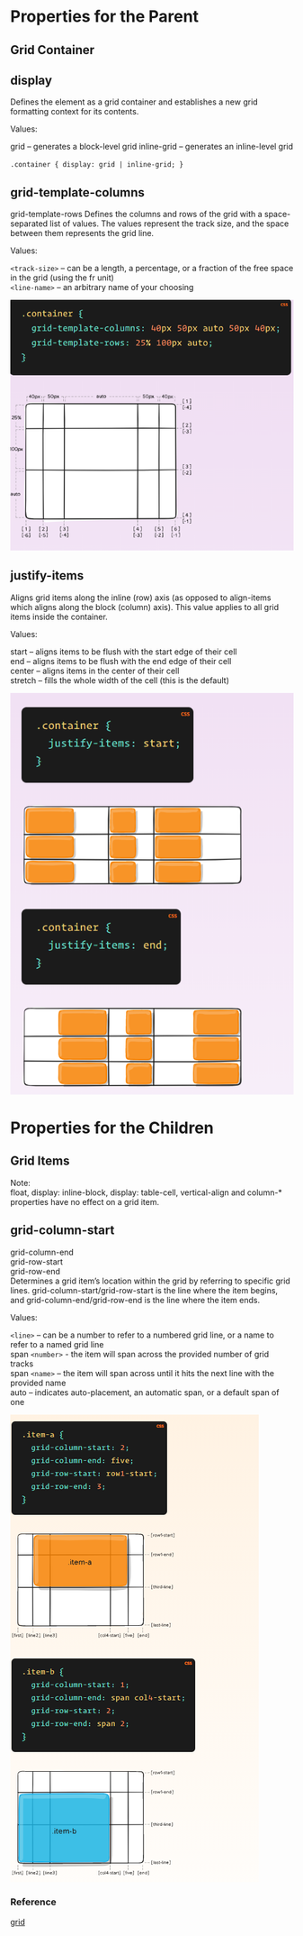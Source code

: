# Properties for the Parent


## Grid Container

## display
Defines the element as a grid container and establishes a new grid formatting context for its contents.

Values:

grid – generates a block-level grid
inline-grid – generates an inline-level grid

``.container {
  display: grid | inline-grid;
}``


## grid-template-columns
grid-template-rows
Defines the columns and rows of the grid with a space-separated list of values. The values represent the track size, and the space between them represents the grid line.

Values:

`<track-size>` – can be a length, a percentage, or a fraction of the free space in the grid (using the fr unit) <br>
`<line-name>` – an arbitrary name of your choosing <br>

![img](/assets/last.png)


## justify-items
Aligns grid items along the inline (row) axis (as opposed to align-items which aligns along the block (column) axis). This value applies to all grid items inside the container.

Values:

start – aligns items to be flush with the start edge of their cell <br>
end – aligns items to be flush with the end edge of their cell <br>
center – aligns items in the center of their cell  <br>
stretch – fills the whole width of the cell (this is the default) <br>

![img](/assets/last1.png)


# Properties for the Children 

## Grid Items

Note:<br>
float, display: inline-block, display: table-cell, vertical-align and column-* properties have no effect on a grid item. <br>

## grid-column-start
grid-column-end <br>
grid-row-start <br>
grid-row-end <br>
Determines a grid item’s location within the grid by referring to specific grid lines. grid-column-start/grid-row-start is the line where the item begins, and grid-column-end/grid-row-end is the line where the item ends.

Values:

`<line>` – can be a number to refer to a numbered grid line, or a name to refer to a named grid line <br>
span `<number>` - the item will span across the provided number of grid tracks <br>
span `<name>` – the item will span across until it hits the next line with the provided name <br>
auto – indicates auto-placement, an automatic span, or a default span of one <br>

![img](/assets/last2.png)


### Reference 
[grid](https://css-tricks.com/snippets/css/complete-guide-grid/)